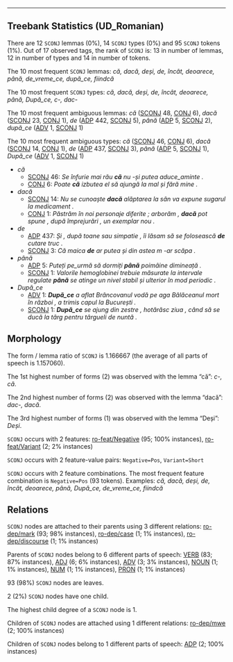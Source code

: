 

--------------------------------------------------------------------------------

## Treebank Statistics (UD_Romanian)

There are 12 `SCONJ` lemmas (0%), 14 `SCONJ` types (0%) and 95 `SCONJ` tokens (1%).
Out of 17 observed tags, the rank of `SCONJ` is: 13 in number of lemmas, 12 in number of types and 14 in number of tokens.

The 10 most frequent `SCONJ` lemmas: <em>că, dacă, deși, de, încât, deoarece, până, de_vreme_ce, după_ce, fiindcă</em>

The 10 most frequent `SCONJ` types:  <em>că, dacă, deși, de, încât, deoarece, până, După_ce, c-, dac-</em>

The 10 most frequent ambiguous lemmas: <em>că</em> ([SCONJ]() 48, [CONJ]() 6), <em>dacă</em> ([SCONJ]() 23, [CONJ]() 1), <em>de</em> ([ADP]() 442, [SCONJ]() 5), <em>până</em> ([ADP]() 5, [SCONJ]() 2), <em>după_ce</em> ([ADV]() 1, [SCONJ]() 1)

The 10 most frequent ambiguous types:  <em>că</em> ([SCONJ]() 46, [CONJ]() 6), <em>dacă</em> ([SCONJ]() 14, [CONJ]() 1), <em>de</em> ([ADP]() 437, [SCONJ]() 3), <em>până</em> ([ADP]() 5, [SCONJ]() 1), <em>După_ce</em> ([ADV]() 1, [SCONJ]() 1)


* <em>că</em>
  * [SCONJ]() 46: <em>Se înfurie mai rău <b>că</b> nu -și putea aduce_aminte .</em>
  * [CONJ]() 6: <em>Poate <b>că</b> izbutea el să ajungă la mal și fără mine .</em>
* <em>dacă</em>
  * [SCONJ]() 14: <em>Nu se cunoaște <b>dacă</b> alăptarea la sân va expune sugarul la medicament .</em>
  * [CONJ]() 1: <em>Păstrăm în noi personaje diferite ; arborăm , <b>dacă</b> pot spune , după împrejurări , un exemplar nou .</em>
* <em>de</em>
  * [ADP]() 437: <em>Și , după toane sau simpatie , îi lăsam să se folosească <b>de</b> cutare truc .</em>
  * [SCONJ]() 3: <em>Că maica <b>de</b> ar putea și din astea m -ar scăpa .</em>
* <em>până</em>
  * [ADP]() 5: <em>Puteți pe_urmă să dormiți <b>până</b> poimâine dimineață .</em>
  * [SCONJ]() 1: <em>Valorile hemoglobinei trebuie măsurate la intervale regulate <b>până</b> se atinge un nivel stabil și ulterior în mod periodic .</em>
* <em>După_ce</em>
  * [ADV]() 1: <em><b>După_ce</b> a aflat Brâncovanul vodă pe aga Bălăceanul mort în război , a trimis capul la București .</em>
  * [SCONJ]() 1: <em><b>După_ce</b> se ajung din zestre , hotărăsc ziua , când să se ducă la târg pentru târgueli de nuntă .</em>

## Morphology

The form / lemma ratio of `SCONJ` is 1.166667 (the average of all parts of speech is 1.157060).

The 1st highest number of forms (2) was observed with the lemma “că”: <em>c-, că</em>.

The 2nd highest number of forms (2) was observed with the lemma “dacă”: <em>dac-, dacă</em>.

The 3rd highest number of forms (1) was observed with the lemma “Deși”: <em>Deși</em>.

`SCONJ` occurs with 2 features: [ro-feat/Negative]() (95; 100% instances), [ro-feat/Variant]() (2; 2% instances)

`SCONJ` occurs with 2 feature-value pairs: `Negative=Pos`, `Variant=Short`

`SCONJ` occurs with 2 feature combinations.
The most frequent feature combination is `Negative=Pos` (93 tokens).
Examples: <em>că, dacă, deși, de, încât, deoarece, până, După_ce, de_vreme_ce, fiindcă</em>


## Relations

`SCONJ` nodes are attached to their parents using 3 different relations: [ro-dep/mark]() (93; 98% instances), [ro-dep/case]() (1; 1% instances), [ro-dep/discourse]() (1; 1% instances)

Parents of `SCONJ` nodes belong to 6 different parts of speech: [VERB]() (83; 87% instances), [ADJ]() (6; 6% instances), [ADV]() (3; 3% instances), [NOUN]() (1; 1% instances), [NUM]() (1; 1% instances), [PRON]() (1; 1% instances)

93 (98%) `SCONJ` nodes are leaves.

2 (2%) `SCONJ` nodes have one child.

The highest child degree of a `SCONJ` node is 1.

Children of `SCONJ` nodes are attached using 1 different relations: [ro-dep/mwe]() (2; 100% instances)

Children of `SCONJ` nodes belong to 1 different parts of speech: [ADP]() (2; 100% instances)

